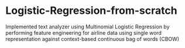 # Logistic-Regression-from-scratch
Implemented text analyzer using Multinomial Logistic Regression by performing feature engineering for airline data using single word representation against context-based continuous bag of words (CBOW)
